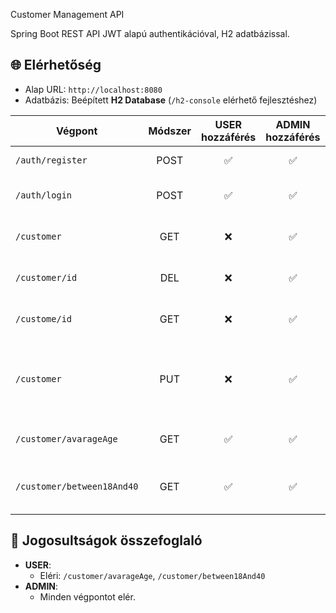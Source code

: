 Customer Management API

Spring Boot REST API JWT alapú authentikációval, H2 adatbázissal.

## 🌐 Elérhetőség

- Alap URL: `http://localhost:8080`
- Adatbázis: Beépített **H2 Database** (`/h2-console` elérhető fejlesztéshez)


| Végpont                      | Módszer | USER hozzáférés | ADMIN hozzáférés | Leírás                                                                        |
|------------------------------|:-------:|:---------------:|:----------------:|-------------------------------------------------------------------------------|
| `/auth/register`              | POST    | ✅               | ✅                | Új felhasználó regisztráció                                               |
| `/auth/login`                 | POST    | ✅               | ✅                | Bejelentkezés, JWT token szerzés                                          |
| `/customer`                   | GET     | ❌               | ✅                | Összes customer listázása                                                 |
| `/customer/id`                | DEL     | ❌               | ✅                | customer törlése Id alapján                                               |
| `/custome/id`                 | GET     | ❌               | ✅                | customer listázása  id alapján                                            | 
| `/customer`                   | PUT     | ❌               | ✅                | customer modósítása új token adása saját user modósítása után             |
| `/customer/avarageAge`        | GET     | ✅               | ✅                | Customer átlag életkor lekérdezése                                        |
| `/customer/between18And40`    | GET     | ✅               | ✅                | 18 és 40 év közötti customer-ek listázása                                 |

## 👤 Jogosultságok összefoglaló

- **USER**:
  - Eléri: `/customer/avarageAge`, `/customer/between18And40`
- **ADMIN**:
  - Minden végpontot elér.
